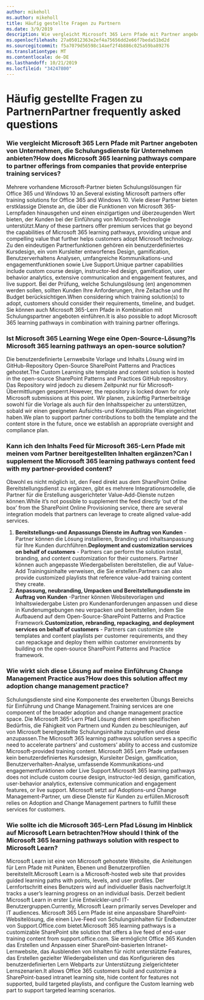 ```yaml
---
author: mikeholl
ms.author: mikeholl
title: Häufig gestellte Fragen zu Partnern
ms.date: 3/9/2019
description: Wie vergleicht Microsoft 365 Lern Pfade mit Partner angeboten von Unternehmen, die Schulungsdienste für Unternehmen anbieten?
ms.openlocfilehash: 27a05012363e2ef4a75656dd2e66f7beda51bd2d
ms.sourcegitcommit: f5a7079d56598c14aef2f4b886c025a59ba89276
ms.translationtype: MT
ms.contentlocale: de-DE
ms.lasthandoff: 10/21/2019
ms.locfileid: "34247800"
---
```

# <a name="partner-frequently-asked-questions"></a><span data-ttu-id="5b632-103">Häufig gestellte Fragen zu Partnern</span><span class="sxs-lookup"><span data-stu-id="5b632-103">Partner frequently asked questions</span></span>

### <a name="how-does-microsoft-365-learning-pathways-compare-to-partner-offerings-from-companies-that-provide-enterprise-training-services"></a><span data-ttu-id="5b632-104">Wie vergleicht Microsoft 365 Lern Pfade mit Partner angeboten von Unternehmen, die Schulungsdienste für Unternehmen anbieten?</span><span class="sxs-lookup"><span data-stu-id="5b632-104">How does Microsoft 365 learning pathways compare to partner offerings from companies that provide enterprise training services?</span></span>
<span data-ttu-id="5b632-105">Mehrere vorhandene Microsoft-Partner bieten Schulungslösungen für Office 365 und Windows 10 an.</span><span class="sxs-lookup"><span data-stu-id="5b632-105">Several existing Microsoft partners offer training solutions for Office 365 and Windows 10.</span></span> <span data-ttu-id="5b632-106">Viele dieser Partner bieten erstklassige Dienste an, die über die Funktionen von Microsoft 365-Lernpfaden hinausgehen und einen einzigartigen und überzeugenden Wert bieten, der Kunden bei der Einführung von Microsoft-Technologie unterstützt.</span><span class="sxs-lookup"><span data-stu-id="5b632-106">Many of these partners offer premium services that go beyond the capabilities of Microsoft 365 learning pathways, providing unique and compelling value that further helps customers adopt Microsoft technology.</span></span> <span data-ttu-id="5b632-107">Zu den eindeutigen Partnerfunktionen gehören ein benutzerdefiniertes Kursdesign, ein vom Kursleiter entworfenes Design, gamification, Benutzerverhaltens Analysen, umfangreiche Kommunikations-und engagementfunktionen sowie Live Support.</span><span class="sxs-lookup"><span data-stu-id="5b632-107">Unique partner capabilities include custom course design, instructor-led design, gamification, user behavior analytics, extensive communication and engagement features, and live support.</span></span> <span data-ttu-id="5b632-108">Bei der Prüfung, welche Schulungslösung (en) angenommen werden sollen, sollten Kunden Ihre Anforderungen, ihre Zeitachse und Ihr Budget berücksichtigen.</span><span class="sxs-lookup"><span data-stu-id="5b632-108">When considering which training solution(s) to adopt, customers should consider their requirements, timeline, and budget.</span></span> <span data-ttu-id="5b632-109">Sie können auch Microsoft 365-Lern Pfade in Kombination mit Schulungspartner angeboten einführen.</span><span class="sxs-lookup"><span data-stu-id="5b632-109">It is also possible to adopt Microsoft 365 learning pathways in combination with training partner offerings.</span></span>
 
### <a name="is-microsoft-365-learning-pathways-an-open-source-solution"></a><span data-ttu-id="5b632-110">Ist Microsoft 365 Learning Wege eine Open-Source-Lösung?</span><span class="sxs-lookup"><span data-stu-id="5b632-110">Is Microsoft 365 learning pathways an open-source solution?</span></span>
<span data-ttu-id="5b632-111">Die benutzerdefinierte Lernwebsite Vorlage und Inhalts Lösung wird im GitHub-Repository Open-Source SharePoint Patterns and Practices gehostet.</span><span class="sxs-lookup"><span data-stu-id="5b632-111">The Custom Learning site template and content solution is hosted in the open-source SharePoint Patterns and Practices GitHub repository.</span></span> <span data-ttu-id="5b632-112">Das Repository wird jedoch zu diesem Zeitpunkt nur für Microsoft-Übermittlungen gesperrt.</span><span class="sxs-lookup"><span data-stu-id="5b632-112">However, the repository is locked down for only Microsoft submissions at this point.</span></span> <span data-ttu-id="5b632-113">Wir planen, zukünftig Partnerbeiträge sowohl für die Vorlage als auch für den Inhaltsspeicher zu unterstützen, sobald wir einen geeigneten Aufsichts-und Kompatibilitäts Plan eingerichtet haben.</span><span class="sxs-lookup"><span data-stu-id="5b632-113">We plan to support partner contributions to both the template and the content store in the future, once we establish an appropriate oversight and compliance plan.</span></span>  

### <a name="can-i-supplement-the-microsoft-365-learning-pathways-content-feed-with-my-partner-provided-content"></a><span data-ttu-id="5b632-114">Kann ich den Inhalts Feed für Microsoft 365-Lern Pfade mit meinen vom Partner bereitgestellten Inhalten ergänzen?</span><span class="sxs-lookup"><span data-stu-id="5b632-114">Can I supplement the Microsoft 365 learning pathways content feed with my partner-provided content?</span></span> 
<span data-ttu-id="5b632-115">Obwohl es nicht möglich ist, den Feed direkt aus dem SharePoint Online Bereitstellungsdienst zu ergänzen, gibt es mehrere Integrationsmodelle, die Partner für die Erstellung ausgerichteter Value-Add-Dienste nutzen können.</span><span class="sxs-lookup"><span data-stu-id="5b632-115">While it’s not possible to supplement the feed directly ‘out of the box’ from the SharePoint Online Provisioning service, there are several integration models that partners can leverage to create aligned value-add services.</span></span>

1. <span data-ttu-id="5b632-116">**Bereitstellungs-und Anpassungs Dienste im Auftrag von Kunden** -Partner können die Lösung installieren, Branding und Inhaltsanpassung für Ihre Kunden durchführen.</span><span class="sxs-lookup"><span data-stu-id="5b632-116">**Deployment and customization services on behalf of customers** - Partners can perform the solution install, branding, and content customization for their customers.</span></span> <span data-ttu-id="5b632-117">Partner können auch angepasste Wiedergabelisten bereitstellen, die auf Value-Add Trainingsinhalte verweisen, die Sie erstellen.</span><span class="sxs-lookup"><span data-stu-id="5b632-117">Partners can also provide customized playlists that reference value-add training content they create.</span></span> 
2. <span data-ttu-id="5b632-118">**Anpassung, neubranding, Umpacken und Bereitstellungsdienste im Auftrag von Kunden** -Partner können Websitevorlagen und Inhaltswiedergabe Listen pro Kundenanforderungen anpassen und diese in Kundenumgebungen neu verpacken und bereitstellen, indem Sie Aufbauend auf dem Open-Source-SharePoint Patterns and Practice Framework.</span><span class="sxs-lookup"><span data-stu-id="5b632-118">**Customization, rebranding, repackaging, and deployment services on behalf of customers** - Partners can customize site templates and content playlists per customer requirements, and they can repackage and deploy them within customer environments by building on the open-source SharePoint Patterns and Practice framework.</span></span> 

### <a name="how-does-this-solution-affect-my-adoption-change-management-practice"></a><span data-ttu-id="5b632-119">Wie wirkt sich diese Lösung auf meine Einführung Change Management Practice aus?</span><span class="sxs-lookup"><span data-stu-id="5b632-119">How does this solution affect my adoption change management practice?</span></span> 
<span data-ttu-id="5b632-120">Schulungsdienste sind eine Komponente des erweiterten Übungs Bereichs für Einführung und Change Management.</span><span class="sxs-lookup"><span data-stu-id="5b632-120">Training services are one component of the broader adoption and change management practice space.</span></span> <span data-ttu-id="5b632-121">Die Microsoft 365-Lern Pfad Lösung dient einem spezifischen Bedürfnis, die Fähigkeit von Partnern und Kunden zu beschleunigen, auf von Microsoft bereitgestellte Schulungsinhalte zuzugreifen und diese anzupassen.</span><span class="sxs-lookup"><span data-stu-id="5b632-121">The Microsoft 365 learning pathways solution serves a specific need to accelerate partners’ and customers’ ability to access and customize Microsoft-provided training content.</span></span> <span data-ttu-id="5b632-122">Microsoft 365 Lern Pfade umfassen kein benutzerdefiniertes Kursdesign, Kursleiter Design, gamification, Benutzerverhalten-Analyse, umfassende Kommunikations-und engagementfunktionen oder Live Support.</span><span class="sxs-lookup"><span data-stu-id="5b632-122">Microsoft 365 learning pathways does not include custom course design, instructor-led design, gamification, user-behavior analytics, extensive communication and engagement features, or live support.</span></span> <span data-ttu-id="5b632-123">Microsoft setzt auf Adoptions-und Change Management-Partner, um diese Dienste für Kunden zu erfüllen.</span><span class="sxs-lookup"><span data-stu-id="5b632-123">Microsoft relies on Adoption and Change Management partners to fulfill these services for customers.</span></span> 

### <a name="how-should-i-think-of-the-microsoft-365-learning-pathways-solution-with-respect-to-microsoft-learn"></a><span data-ttu-id="5b632-124">Wie sollte ich die Microsoft 365-Lern Pfad Lösung im Hinblick auf Microsoft Learn betrachten?</span><span class="sxs-lookup"><span data-stu-id="5b632-124">How should I think of the Microsoft 365 learning pathways solution with respect to Microsoft Learn?</span></span>
<span data-ttu-id="5b632-125">Microsoft Learn ist eine von Microsoft gehostete Website, die Anleitungen für Lern Pfade mit Punkten, Ebenen und Benutzerprofilen bereitstellt.</span><span class="sxs-lookup"><span data-stu-id="5b632-125">Microsoft Learn is a Microsoft-hosted web site that provides guided learning paths with points, levels, and user profiles.</span></span> <span data-ttu-id="5b632-126">Der Lernfortschritt eines Benutzers wird auf individueller Basis nachverfolgt.</span><span class="sxs-lookup"><span data-stu-id="5b632-126">It tracks a user’s learning progress on an individual basis.</span></span> <span data-ttu-id="5b632-127">Derzeit bedient Microsoft Learn in erster Linie Entwickler-und IT-Benutzergruppen.</span><span class="sxs-lookup"><span data-stu-id="5b632-127">Currently, Microsoft Learn primarily serves Developer and IT audiences.</span></span> <span data-ttu-id="5b632-128">Microsoft 365 Lern Pfade ist eine anpassbare SharePoint-Websitelösung, die einen Live-Feed von Schulungsinhalten für Endbenutzer von Support.Office.com bietet.</span><span class="sxs-lookup"><span data-stu-id="5b632-128">Microsoft 365 learning pathways is a customizable SharePoint site solution that offers a live feed of end-user training content from support.office.com.</span></span> <span data-ttu-id="5b632-129">Sie ermöglicht Office 365 Kunden das Erstellen und Anpassen einer SharePoint-basierten Intranet-Lernwebsite, das Ausblenden von Inhalten für nicht unterstützte Features, das Erstellen gezielter Wiedergabelisten und das Konfigurieren des benutzerdefinierten Lern Webparts zur Unterstützung zielgerichteter Lernszenarien.</span><span class="sxs-lookup"><span data-stu-id="5b632-129">It allows Office 365 customers build and customize a SharePoint-based intranet learning site, hide content for features not supported, build targeted playlists, and configure the Custom learning web part to support targeted learning scenarios.</span></span>
